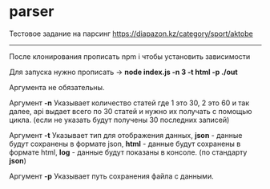 # parser
Тестовое задание на парсинг https://diapazon.kz/category/sport/aktobe

----
После клонирования прописать npm i чтобы установить зависимости

Для запуска нужно прописать -> **node index.js -n 3 -t html -p ./out**

Аргумента не обязательны.

Аргумент **-n** Указывает количество статей где 1 это 30, 2 это 60 и так далее, api выдает всего по 30 статей и нужно их получать с помощью цикла.
(если не указать будут получены 30 последних записей)

Аргумент **-t** Указывает тип для отображения данных, 
**json** - данные будут сохранены в формате json, 
**html** - данные будут сохранены в формате html, 
**log** - данные будут показаны в консоле. 
(по стандарту **json**)

Аргумент **-p** Указывает путь сохранения файла с данными.

